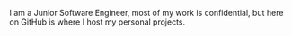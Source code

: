 I am a Junior Software Engineer, most of my work is confidential,
but here on GitHub is where I host my personal projects.
